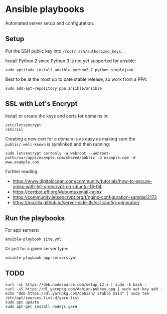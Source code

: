 # Ansible playbooks

Automated server setup and configuration.

## Setup

Put the SSH public key into `/root/.ssh/authorized_keys`.

Install Python 2 since Python 3 is not yet supported for ansible:

```
sudo aptitude install ansible python2.7 python-simplejson
```

Best to be at the most up to date stable release, so work from a PPA:

```
sudo add-apt-repository ppa:ansible/ansible
```


## SSL with Let's Encrypt

Install or create the keys and certs for domains in:

```
/etc/letsencrypt
/etc/ssl
```

Creating a new cert for a domain is as easy as making sure the `public/.well-known` is symlinked and then running:
```
sudo letsencrypt certonly -a webroot --webroot-path=/var/apps/example.com/shared/public -d example.com -d www.example.com
```

Further reading:

* https://www.digitalocean.com/community/tutorials/how-to-secure-nginx-with-let-s-encrypt-on-ubuntu-16-04
* https://certbot.eff.org/#ubuntuxenial-nginx
* https://community.letsencrypt.org/t/nginx-configuration-sample/2173
* https://mozilla.github.io/server-side-tls/ssl-config-generator/


## Run the playbooks

For app servers:

```
ansible-playbook site.yml
```

Or just for a given server type:

```
ansible-playbook app-servers.yml
```


## TODO

```
curl -sL https://deb.nodesource.com/setup_12.x | sudo -E bash -
curl -sS https://dl.yarnpkg.com/debian/pubkey.gpg | sudo apt-key add -
echo "deb https://dl.yarnpkg.com/debian/ stable main" | sudo tee /etc/apt/sources.list.d/yarn.list
sudo apt update
sudo apt-get install nodejs yarn
```
